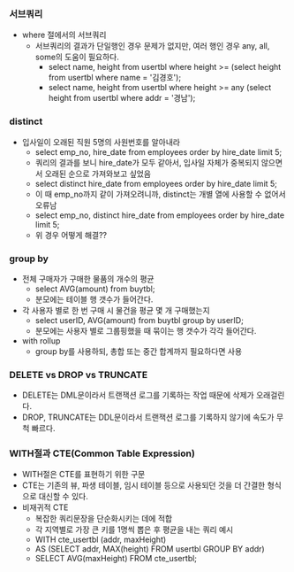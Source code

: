 ### 서브쿼리
- where 절에서의 서브쿼리
  - 서브쿼리의 결과가 단일행인 경우 문제가 없지만, 여러 행인 경우 any, all, some의 도움이 필요하다.
    - select name, height from usertbl where height >= (select height from usertbl where name = '김경호');
    - select name, height from usertbl where height >= any (select height from usertbl where addr = '경남');

### distinct
- 입사일이 오래된 직원 5명의 사원번호를 알아내라 
  - select emp_no, hire_date from employees order by hire_date limit 5;
  - 쿼리의 결과를 보니 hire_date가 모두 같아서, 입사일 자체가 중복되지 않으면서 오래된 순으로 가져와보고 싶었음
  - select distinct hire_date from employees order by hire_date limit 5;
  - 이 때 emp_no까지 같이 가져오려니까, distinct는 개별 열에 사용할 수 없어서 오류남
  - select emp_no, distinct hire_date from employees order by hire_date limit 5;
  - 위 경우 어떻게 해결??

### group by
- 전체 구매자가 구매한 물품의 개수의 평균
  - select AVG(amount) from buytbl;
  - 분모에는 테이블 행 갯수가 들어간다.
- 각 사용자 별로 한 번 구매 시 물건을 평균 몇 개 구매했는지
  - select userID, AVG(amount) from buytbl group by userID;
  - 분모에는 사용자 별로 그룹핑했을 때 묶이는 행 갯수가 각각 들어간다.
- with rollup
  - group by를 사용하되, 총합 또는 중간 합계까지 필요하다면 사용

### DELETE vs DROP vs TRUNCATE
- DELETE는 DML문이라서 트랜잭션 로그를 기록하는 작업 때문에 삭제가 오래걸린다.
- DROP, TRUNCATE는 DDL문이라서 트랜잭션 로그를 기록하지 않기에 속도가 무척 빠르다.

### WITH절과 CTE(Common Table Expression)
- WITH절은 CTE를 표현하기 위한 구문
- CTE는 기존의 뷰, 파생 테이블, 임시 테이블 등으로 사용되던 것을 더 간결한 형식으로 대신할 수 있다.
- 비재귀적 CTE
  - 복잡한 쿼리문장을 단순화시키는 데에 적합
  - 각 지역별로 가장 큰 키를 1명씩 뽑은 후 평균을 내는 쿼리 예시
  - WITH cte_usertbl (addr, maxHeight)
  - AS (SELECT addr, MAX(height) FROM usertbl GROUP BY addr)
  - SELECT AVG(maxHeight) FROM cte_usertbl;
